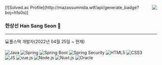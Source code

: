
<!-- https://velog.io/@seondal/Github-Readme-%EA%BE%B8%EB%AF%B8%EA%B8%B0-%EC%B4%9D%EC%A0%95%EB%A6%AC#%EC%99%84%EC%84%B1 -->


  <img align="right" src="https://github-readme-stats.vercel.app/api/top-langs/?username=h1s0s&theme=dracula&exclude_repo=Computer-Science-Engineering&layout=compact&langs_count=10"/>
  [![Solved.ac Profile](http://mazassumnida.wtf/api/generate_badge?boj=h1s0s)]
   
  ### 한상선 Han Sang Seon  🐥 
   
  ---
💻풀스택 개발자(2022년 04월 25일 ~ 현재)

![Java](https://img.shields.io/badge/-Java-007396?style=flat-square&logo=Java&logoColor=white)
![Spring](https://img.shields.io/badge/-Spring-6DB33F?style=flat-square&logo=Spring&logoColor=white)
![Spring Boot](https://img.shields.io/badge/-SpringBoot-6DB33F?style=flat-square&logo=SpringBoot&logoColor=white)
![Spring Security](https://img.shields.io/badge/-SpringSecurity-6DB33F?style=flat-square&logo=SpringSecurity&logoColor=white)
![HTML5](https://img.shields.io/badge/-HTML-E34F26?style=flat-square&logo=HTML5&logoColor=white)
![CSS3](https://img.shields.io/badge/-CSS3-1572B6?style=flat-square&logo=CSS3&logoColor=white)
</br>
![JS](https://img.shields.io/badge/-JS-F7DF1E?style=flat-square&logo=JavaScript&logoColor=white)
![vue.js](https://img.shields.io/badge/-Vue.js-4FC08D?style=flat-square&logo=Vue.js&logoColor=white)
![Node.js](https://img.shields.io/badge/-Node.js-339933?style=flat-square&logo=Node.js&logoColor=white)
![Nuxt.js](https://img.shields.io/badge/-Nuxt.js-00DC82?style=flat-square&logo=Nuxt.js&logoColor=white)
![Oracle](https://img.shields.io/badge/-Oracle-F80000?style=flat-square&logo=Spring&logoColor=white)


